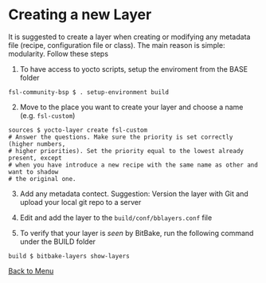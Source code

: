 # Creating a new  Layer

It is suggested to create a layer when creating or modifying any metadata file (recipe,
configuration file or class). The main reason is simple: modularity. Follow  these
steps

1. To have access to yocto scripts, setup the enviroment from the BASE folder

~~~~{.bash}
fsl-community-bsp $ . setup-environment build
~~~~

2. Move to the place you want to create your layer and choose a name (e.g. `fsl-custom`) 

~~~~{.bash}
sources $ yocto-layer create fsl-custom
# Answer the questions. Make sure the priority is set correctly (higher numbers,
# higher priorities). Set the priority equal to the lowest already present, except
# when you have introduce a new recipe with the same name as other and want to shadow
# the original one.
~~~~

3. Add any metadata contect. Suggestion: Version the layer with Git and upload your local git
repo to a server

4. Edit and add the layer to the `build/conf/bblayers.conf` file

5. To verify that your layer is *seen* by BitBake, run the following command under the
BUILD folder

~~~~{.bash}
build $ bitbake-layers show-layers
~~~~

[Back to Menu](../menu.html#(2))
